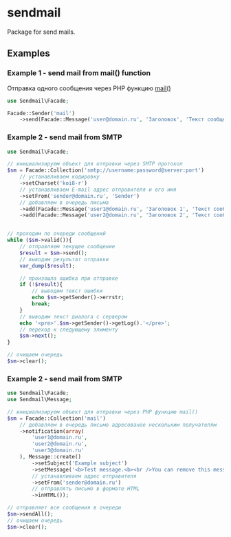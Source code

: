 # sendmail

Package for send mails.

## Examples

### Example 1 - send mail from mail() function

Отправка одного сообщения через PHP функцию [mail()](http://php.net/manual/en/book.mail.php)

```php
use Sendmail\Facade;

Facade::Sender('mail')
	->send(Facade::Message('user@domain.ru', 'Заголовок', 'Текст сообщения'));
```

### Example 2 - send mail from SMTP

```php
use Sendmail\Facade;

// инициализируем объект для отправки через SMTP протокол
$sm = Facade::Collection('smtp://username:password@server:port')
	// устанавливаем кодировку
	->setCharset('koi8-r')
	// устанавливаем E-mail адрес отправителя и его имя 
	->setFrom('sender@domain.ru', 'Sender')
	// добавляем в очередь письма
	->add(Facade::Message('user1@domain.ru', 'Заголовок 1', 'Текст сообщения 1'))
	->add(Facade::Message('user2@domain.ru', 'Заголовок 2', 'Текст сообщения 2'));


// проходим по очереди сообщений
while ($sm->valid()){
	// отправляем текущее сообщение
	$result = $sm->send();
	// выводим результат отправки
	var_dump($result);

	// произошла ошибка при отправке
	if (!$result){
		// выводим текст ошибки
		echo $sm->getSender()->errstr;
		break;
	}
	// выводим текст диалога с сервером
	echo '<pre>'.$sm->getSender()->getLog().'</pre>';
	// переход к следующему элименту
	$sm->next();
}

// очищаем очередь
$sm->clear();
```


### Example 2 - send mail from SMTP

```php
use Sendmail\Facade;
use Sendmail\Message;

// инициализируем объект для отправки через PHP функцию mail()
$sm = Facade::Collection('mail')
	// добавляем в очередь письмо адресованое нескольким получателям
	->notification(array(
		'user1@domain.ru',
		'user2@domain.ru',
		'user3@domain.ru'
	), Message::create()
		->setSubject('Example subject')
		->setMessage('<b>Test message.<b><br />You can remove this message.')
		// устанавливаем адрес отправителя 
		->setFrom('sender@domain.ru')
		// отправлять письмо в формате HTML
		->inHTML());

// отправляет все сообщения в очереди
$sm->sendAll();
// очищаем очередь
$sm->clear();
```

